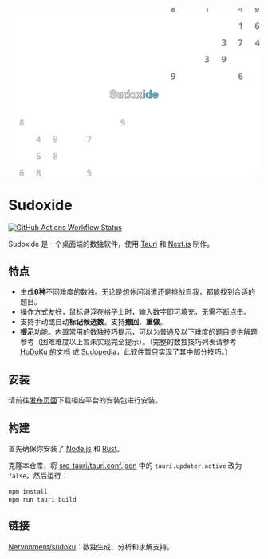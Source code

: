 ![Sudoxide](./sudoxide.svg)

# Sudoxide

[![GitHub Actions Workflow Status](https://img.shields.io/github/actions/workflow/status/Nervonment/sudoxide/publish.yml?branch=main)](https://github.com/Nervonment/sudoxide/releases/latest)


Sudoxide 是一个桌面端的数独软件，使用 [Tauri](https://tauri.app) 和 [Next.js](https://nextjs.org) 制作。

## 特点

- 生成**6种**不同难度的数独。无论是想休闲消遣还是挑战自我，都能找到合适的题目。
- 操作方式友好，鼠标悬浮在格子上时，输入数字即可填充，无需不断点击。
- 支持手动或自动**标记候选数**。支持**撤回**、**重做**。
- **提示**功能。内置常用的数独技巧提示，可以为普通及以下难度的题目提供解题参考（困难难度以上暂未实现完全提示）。（完整的数独技巧列表请参考 [HoDoKu 的文档](https://hodoku.sourceforge.net/en/techniques.php) 或 [Sudopedia](https://www.sudopedia.org/wiki/Solving_Technique)，此软件暂只实现了其中部分技巧。）

## 安装

请前往[发布页面](https://github.com/Nervonment/sudoxide/releases/latest)下载相应平台的安装包进行安装。

## 构建

首先确保你安装了 [Node.js](https://nodejs.org/) 和 [Rust](https://www.rust-lang.org/zh-CN/)。

克隆本仓库，将 [src-tauri/tauri.conf.json](src-tauri/tauri.conf.json) 中的 `tauri.updater.active` 改为 `false`。然后运行：
```
npm install
npm run tauri build 
```

## 链接

[Nervonment/sudoku](https://github.com/Nervonment/sudoku)：数独生成、分析和求解支持。